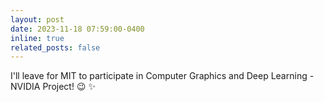 ```yaml
---
layout: post
date: 2023-11-18 07:59:00-0400
inline: true
related_posts: false
---
```


I'll leave for MIT to participate in Computer Graphics and Deep Learning - NVIDIA
Project!  :wink: :sparkles:
